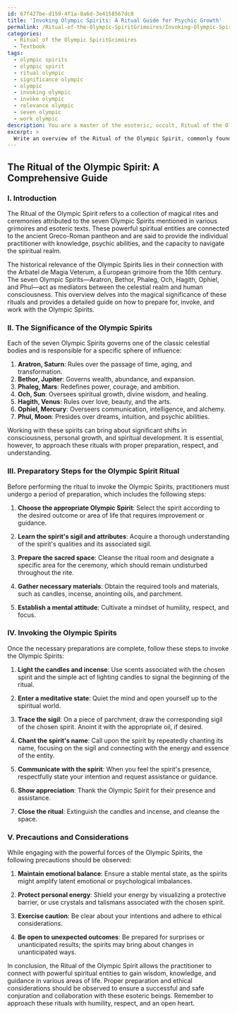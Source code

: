 ```yaml
---
id: 67f427be-d159-4f1a-8a6d-3e4158567dc8
title: 'Invoking Olympic Spirits: A Ritual Guide for Psychic Growth'
permalink: /Ritual-of-the-Olympic-SpiritGrimoires/Invoking-Olympic-Spirits-A-Ritual-Guide-for-Psychic-Growth/
categories:
  - Ritual of the Olympic SpiritGrimoires
  - Textbook
tags:
  - olympic spirits
  - olympic spirit
  - ritual olympic
  - significance olympic
  - olympic
  - invoking olympic
  - invoke olympic
  - relevance olympic
  - seven olympic
  - work olympic
description: You are a master of the esoteric, occult, Ritual of the Olympic SpiritGrimoires and education, you have written many textbooks on the subject in ways that provide students with rich and deep understanding of the subject. You are being asked to write textbook-like sections on a topic and you do it with full context, explainability, and reliability in accuracy to the true facts of the topic at hand, in a textbook style that a student would easily be able to learn from, in a rich, engaging, and contextual way. Always include relevant context (such as formulas and history), related concepts, and in a way that someone can gain deep insights from.
excerpt: > 
  Write an overview of the Ritual of the Olympic Spirit, commonly found in grimoires, which explores the historical and magical significance of these rituals. Additionally, provide a detailed step-by-step guide for a student on how to prepare for, invoke, and work with the Olympic Spirits during these rituals. Remember to include any necessary precautions, mindset considerations, and tools or materials required for successful conjuration and collaboration with these powerful, esoteric entities.
---
```


## The Ritual of the Olympic Spirit: A Comprehensive Guide

### I. Introduction

The Ritual of the Olympic Spirit refers to a collection of magical rites and ceremonies attributed to the seven Olympic Spirits mentioned in various grimoires and esoteric texts. These powerful spiritual entities are connected to the ancient Greco-Roman pantheon and are said to provide the individual practitioner with knowledge, psychic abilities, and the capacity to navigate the spiritual realm.

The historical relevance of the Olympic Spirits lies in their connection with the Arbatel de Magia Veterum, a European grimoire from the 16th century. The seven Olympic Spirits—Aratron, Bethor, Phaleg, Och, Hagith, Ophiel, and Phul—act as mediators between the celestial realm and human consciousness. This overview delves into the magical significance of these rituals and provides a detailed guide on how to prepare for, invoke, and work with the Olympic Spirits.

### II. The Significance of the Olympic Spirits

Each of the seven Olympic Spirits governs one of the classic celestial bodies and is responsible for a specific sphere of influence:

1. **Aratron, Saturn**: Rules over the passage of time, aging, and transformation.
2. **Bethor, Jupiter**: Governs wealth, abundance, and expansion.
3. **Phaleg, Mars**: Redefines power, courage, and ambition.
4. **Och, Sun**: Oversees spiritual growth, divine wisdom, and healing.
5. **Hagith, Venus**: Rules over love, beauty, and the arts.
6. **Ophiel, Mercury**: Overseers communication, intelligence, and alchemy.
7. **Phul, Moon**: Presides over dreams, intuition, and psychic abilities.

Working with these spirits can bring about significant shifts in consciousness, personal growth, and spiritual development. It is essential, however, to approach these rituals with proper preparation, respect, and understanding.

### III. Preparatory Steps for the Olympic Spirit Ritual

Before performing the ritual to invoke the Olympic Spirits, practitioners must undergo a period of preparation, which includes the following steps:

1. **Choose the appropriate Olympic Spirit**: Select the spirit according to the desired outcome or area of life that requires improvement or guidance.

2. **Learn the spirit's sigil and attributes**: Acquire a thorough understanding of the spirit's qualities and its associated sigil.

3. **Prepare the sacred space**: Cleanse the ritual room and designate a specific area for the ceremony, which should remain undisturbed throughout the rite.

4. **Gather necessary materials**: Obtain the required tools and materials, such as candles, incense, anointing oils, and parchment.

5. **Establish a mental attitude**: Cultivate a mindset of humility, respect, and focus.

### IV. Invoking the Olympic Spirits

Once the necessary preparations are complete, follow these steps to invoke the Olympic Spirits:

1. **Light the candles and incense**: Use scents associated with the chosen spirit and the simple act of lighting candles to signal the beginning of the ritual.

2. **Enter a meditative state**: Quiet the mind and open yourself up to the spiritual world.

3. **Trace the sigil**: On a piece of parchment, draw the corresponding sigil of the chosen spirit. Anoint it with the appropriate oil, if desired.

4. **Chant the spirit's name**: Call upon the spirit by repeatedly chanting its name, focusing on the sigil and connecting with the energy and essence of the entity.

5. **Communicate with the spirit**: When you feel the spirit's presence, respectfully state your intention and request assistance or guidance.

6. **Show appreciation**: Thank the Olympic Spirit for their presence and assistance.

7. **Close the ritual**: Extinguish the candles and incense, and cleanse the space.

### V. Precautions and Considerations

While engaging with the powerful forces of the Olympic Spirits, the following precautions should be observed:

1. **Maintain emotional balance**: Ensure a stable mental state, as the spirits might amplify latent emotional or psychological imbalances.

2. **Protect personal energy**: Shield your energy by visualizing a protective barrier, or use crystals and talismans associated with the chosen spirit.

3. **Exercise caution**: Be clear about your intentions and adhere to ethical considerations.

4. **Be open to unexpected outcomes**: Be prepared for surprises or unanticipated results; the spirits may bring about changes in unanticipated ways.

In conclusion, the Ritual of the Olympic Spirit allows the practitioner to connect with powerful spiritual entities to gain wisdom, knowledge, and guidance in various areas of life. Proper preparation and ethical considerations should be observed to ensure a successful and safe conjuration and collaboration with these esoteric beings. Remember to approach these rituals with humility, respect, and an open heart.

